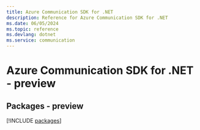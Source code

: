 ```yaml
---
title: Azure Communication SDK for .NET
description: Reference for Azure Communication SDK for .NET
ms.date: 06/05/2024
ms.topic: reference
ms.devlang: dotnet
ms.service: communication
---
```

# Azure Communication SDK for .NET - preview
## Packages - preview
[!INCLUDE [packages](communication-index.md)]